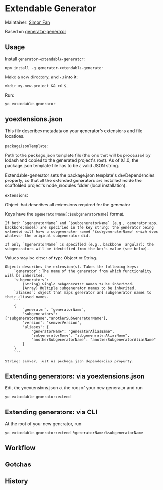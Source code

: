 # Extendable Generator

Maintainer: [Simon Fan](https://github.com/simonfan)

Based on [generator-generator](https://github.com/yeoman/generator-generator)


## Usage

Install `generator-extendable-generator`:
```
npm install -g generator-extendable-generator
```

Make a new directory, and `cd` into it:
```
mkdir my-new-project && cd $_
```

Run:
```
yo extendable-generator
```

## yoextensions.json

This file describes metadata on your generator's extensions and file locations.

`packageJsonTemplate`:

Path to the package.json template file (the one that will be processed by lodash and copied to the generated project's root).
As of 0.1.0, the package.json template file has to be a valid JSON string.

Extendable-generator sets the package.json template's devDependencies property, so that all the extended generators are installed inside the scaffolded project's node_modules folder (local installation).

`extensions`:

Object that describes all extensions required for the generator.

Keys have the `$generatorName[:$subgeneratorName]` format.

    If both `$generatorName` and `$subgeneratorName` (e.g., generator:app, backbone:model) are specified in the key string: the generator being extended will have a subgenerator named '$subgeneratorName' which does whatever the original subgenerator did.

    If only `$generatorName` is specified (e.g., backbone, angular): the subgenerators will be identified from the key's value (see below). 

Values may be either of type Object or String.

    Object: describes the extension(s). Takes the following keys:
        `generator`: The name of the generator from which functionality will be inherited.
        `subgenerators`: 
            {String} Single subgenerator names to be inherited.
            {Array} Multiple subgenerator names to be inherited.
        `aliases`: object that maps generator and subgenerator names to their aliased names.
        ```
        {
            "generator": "generatorName",
            "subgenerators": ["subgeneratorName","anotherSubGeneratorName"],
            "version": "semverVersion",
            "aliases": {
                "generatorName": "generatorAliasName",
                "subgeneratorName": "subgenenratorAliasName",
                "anotherSubgeneratorName": "anotherSubgeneratorAliasName"
            }
        }
        ```

    String: semver, just as package.json dependencies property.



## Extending generators: via yoextensions.json

Edit the yoextensions.json at the root of your new generator and run
```
yo extendable-generator:extend
```


## Extending generators: via CLI

At the root of your new generator, run
```
yo extendable-generator:extend %generatorName:%subgeneratorName
```


## Workflow



## Gotchas




## History
